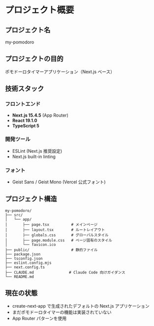 # プロジェクト概要

## プロジェクト名
my-pomodoro

## プロジェクトの目的
ポモドーロタイマーアプリケーション（Next.js ベース）

## 技術スタック

### フロントエンド
- **Next.js 15.4.5** (App Router)
- **React 19.1.0**
- **TypeScript 5**

### 開発ツール
- ESLint (Next.js 推奨設定)
- Next.js built-in linting

### フォント
- Geist Sans / Geist Mono (Vercel 公式フォント)

## プロジェクト構造
```
my-pomodoro/
├── src/
│   └── app/
│       ├── page.tsx          # メインページ
│       ├── layout.tsx        # ルートレイアウト
│       ├── globals.css       # グローバルスタイル
│       ├── page.module.css   # ページ固有のスタイル
│       └── favicon.ico
├── public/                   # 静的ファイル
├── package.json
├── tsconfig.json
├── eslint.config.mjs
├── next.config.ts
├── CLAUDE.md                # Claude Code 向けガイダンス
└── README.md
```

## 現在の状態
- create-next-app で生成されたデフォルトの Next.js アプリケーション
- まだポモドーロタイマーの機能は実装されていない
- App Router パターンを使用